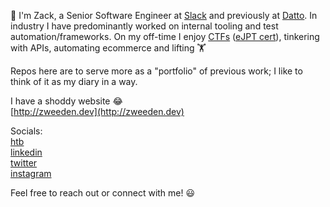 👋 I'm Zack, a Senior Software Engineer at [Slack](https://slack.com/) and previously at [Datto](https://www.datto.com/). In industry I have predominantly worked on internal tooling and test automation/frameworks. On my off-time I enjoy [CTFs](https://www.hackthebox.eu/) ([eJPT cert](https://verified.elearnsecurity.com/certificates/149d6a59-c834-4377-84b0-d13b50852a2f)), tinkering with APIs, automating ecommerce and lifting 🏋️

Repos here are to serve more as a "portfolio" of previous work; I like to think of it as my diary in a way.

I have a shoddy website 😂  
[http://zweeden.dev](http://zweeden.dev)

Socials:  
[htb](https://app.hackthebox.com/profile/100846)  
[linkedin](https://www.linkedin.com/in/zweeden/)  
[twitter](https://twitter.com/ZWeed4U)  
[instagram](https://www.instagram.com/zweed4u/)  

Feel free to reach out or connect with me! 😃  
